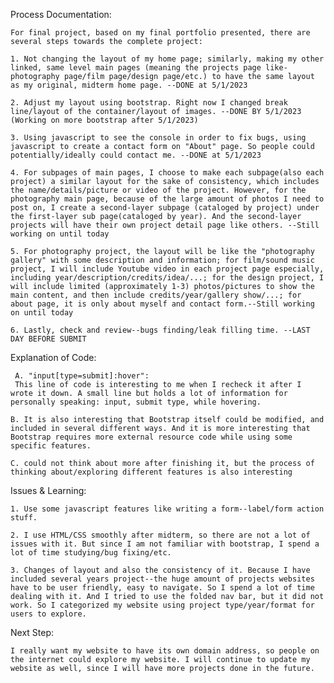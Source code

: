 Process Documentation:

    For final project, based on my final portfolio presented, there are several steps towards the complete project:

    1. Not changing the layout of my home page; similarly, making my other linked, same level main pages (meaning the projects page like-photography page/film page/design page/etc.) to have the same layout as my original, midterm home page. --DONE at 5/1/2023

    2. Adjust my layout using bootstrap. Right now I changed break line/layout of the container/layout of images. --DONE BY 5/1/2023 (Working on more bootstrap after 5/1/2023)

    3. Using javascript to see the console in order to fix bugs, using javascript to create a contact form on "About" page. So people could potentially/ideally could contact me. --DONE at 5/1/2023

    4. For subpages of main pages, I choose to make each subpage(also each project) a similar layout for the sake of consistency, which includes the name/details/picture or video of the project. However, for the photography main page, because of the large amount of photos I need to post on, I create a second-layer subpage (cataloged by project) under the first-layer sub page(cataloged by year). And the second-layer projects will have their own project detail page like others. --Still working on until today

    5. For photography project, the layout will be like the "photography gallery" with some description and information; for film/sound music project, I will include Youtube video in each project page especially, including year/description/credits/idea/...; for the design project, I will include limited (approximately 1-3) photos/pictures to show the main content, and then include credits/year/gallery show/...; for about page, it is only about myself and contact form.--Still working on until today

    6. Lastly, check and review--bugs finding/leak filling time. --LAST DAY BEFORE SUBMIT

Explanation of Code:

     A. "input[type=submit]:hover":
     This line of code is interesting to me when I recheck it after I wrote it down. A small line but holds a lot of information for personally speaking: input, submit type, while hovering. 
        
    B. It is also interesting that Bootstrap itself could be modified, and included in several different ways. And it is more interesting that Bootstrap requires more external resource code while using some specific features.

    C. could not think about more after finishing it, but the process of thinking about/exploring different features is also interesting

Issues & Learning:

    1. Use some javascript features like writing a form--label/form action stuff.

    2. I use HTML/CSS smoothly after midterm, so there are not a lot of issues with it. But since I am not familiar with bootstrap, I spend a lot of time studying/bug fixing/etc.

    3. Changes of layout and also the consistency of it. Because I have included several years project--the huge amount of projects websites have to be user friendly, easy to navigate. So I spend a lot of time dealing with it. And I tried to use the folded nav bar, but it did not work. So I categorized my website using project type/year/format for users to explore. 

Next Step:

    I really want my website to have its own domain address, so people on the internet could explore my website. I will continue to update my website as well, since I will have more projects done in the future.